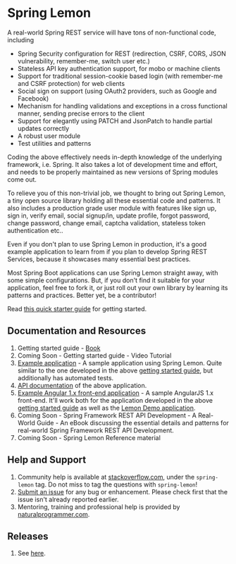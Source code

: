 # Spring Lemon

A real-world Spring REST service will have tons of non-functional code, including

* Spring Security configuration for REST (redirection, CSRF, CORS, JSON vulnerability, remember-me, switch user etc.)
* Stateless API key authentication support, for mobo or machine clients
* Support for traditional session-cookie based login (with remember-me and CSRF protection) for web clients
* Social sign on support (using OAuth2 providers, such as Google and Facebook)
* Mechanism for handling validations and exceptions in a cross functional manner, sending precise errors to the client
* Support for elegantly using PATCH and JsonPatch to handle partial updates correctly
* A robust user module
* Test utilities and patterns

Coding the above effectively needs in-depth knowledge of the underlying framework, i.e. Spring. It also takes a lot of development time and effort, and needs to be properly maintained as new versions of Spring modules come out.

To relieve you of this non-trivial job, we thought to bring out Spring Lemon, a tiny open source library holding all these essential code and patterns. It also includes a production grade user module with features like sign up, sign in, verify email, social signup/in, update profile, forgot password, change password, change email, captcha validation, stateless token authentication etc..

Even if you don't plan to use Spring Lemon in production, it's a good example application to learn from if you plan to develop Spring REST Services, because it showcases many essential best practices.

Most Spring Boot applications can use Spring Lemon straight away, with some simple configurations. But, if you don't find it suitable for your application, feel free to fork it, or just roll out your own library by learning its patterns and practices. Better yet, be a contributor!

Read [this quick starter guide](https://www.gitbook.com/book/naturalprogrammer/spring-lemon-getting-started/details) for getting started.

## Documentation and Resources

1. Getting started guide - [Book](https://www.gitbook.com/book/naturalprogrammer/spring-lemon-getting-started/details)
1. Coming Soon - Getting started guide - Video Tutorial
1. [Example application](https://github.com/naturalprogrammer/lemon-demo) - A sample application using Spring Lemon. Quite similar to the one developed in the above [getting started guide](https://www.gitbook.com/book/naturalprogrammer/spring-lemon-getting-started/details), but additionally has automated tests.
1. [API documentation](http://www.naturalprogrammer.com/spring-lemon-apidoc) of the above application.
1. [Example Angular 1.x front-end application](https://github.com/naturalprogrammer/lemon-demo-angular1) - A sample AngularJS 1.x front-end. It'll work both for the application developed in the above [getting started guide](https://www.gitbook.com/book/naturalprogrammer/spring-lemon-getting-started/details) as well as the [Lemon Demo application](https://github.com/naturalprogrammer/lemon-demo). 
1. Coming Soon - Spring Framework REST API Development - A Real-World Guide - An eBook discussing the essential details and patterns for real-world Spring Framework REST API Development.
1. Coming Soon - Spring Lemon Reference material

## Help and Support
1. Community help is available at [stackoverflow.com](http://stackoverflow.com/questions/tagged/spring-lemon), under the `spring-lemon` tag. Do not miss to tag the questions with `spring-lemon`!
1. [Submit an issue](https://github.com/naturalprogrammer/spring-lemon/issues) for any bug or enhancement. Please check first that the issue isn't already reported earlier.
1. Mentoring, training and professional help is provided by [naturalprogrammer.com](http://www.naturalprogrammer.com/consulting/).

## Releases

1. See [here](https://github.com/naturalprogrammer/spring-lemon/releases).
